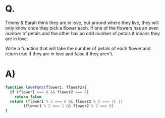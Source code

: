 # Q.
Timmy & Sarah think they are in love, but around where they live, they will only know once they pick a flower each. If one of the flowers has an even number of petals and the other has an odd number of petals it means they are in love.

Write a function that will take the number of petals of each flower and return true if they are in love and false if they aren't.

# A)
```js
function lovefunc(flower1, flower2){
  if (flower1 === 0 && flower2 === 0)
    return false
  return (flower1 % 2 === 0 && flower2 % 2 === 1) || 
        (flower1 % 2 === 1 && flower2 % 2 === 0)
}
```
